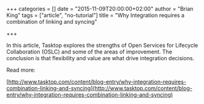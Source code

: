+++
categories = []
date = "2015-11-09T20:00:00+02:00"
author = "Brian King"
tags = ["article", "no-tutorial"]
title = "Why Integration requires a combination of linking and syncing"

+++

In this article, Tasktop explores the strengths of Open Services for Lifecycle Collaboration (OSLC) and some of the areas of improvement. The conclusion is that flexibility and value are what drive integration decisions.


Read more:

[http://www.tasktop.com/content/blog-entry/why-integration-requires-combination-linking-and-syncing](http://www.tasktop.com/content/blog-entry/why-integration-requires-combination-linking-and-syncing)
